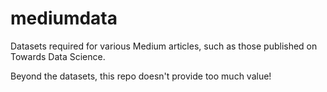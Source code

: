 # mediumdata

Datasets required for various Medium articles, such as those published on Towards Data Science.

Beyond the datasets, this repo doesn't provide too much value!
